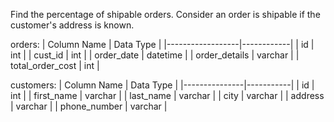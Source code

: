 Find the percentage of shipable orders.
Consider an order is shipable if the customer's address is known.

orders:
| Column Name      | Data Type  |
|------------------|------------|
| id               | int        |
| cust_id          | int        |
| order_date       | datetime   |
| order_details    | varchar    |
| total_order_cost | int        |

customers:
| Column Name   | Data Type |
|---------------|-----------|
| id            | int       |
| first_name    | varchar   |
| last_name     | varchar   |
| city          | varchar   |
| address       | varchar   |
| phone_number  | varchar   |

```

```
